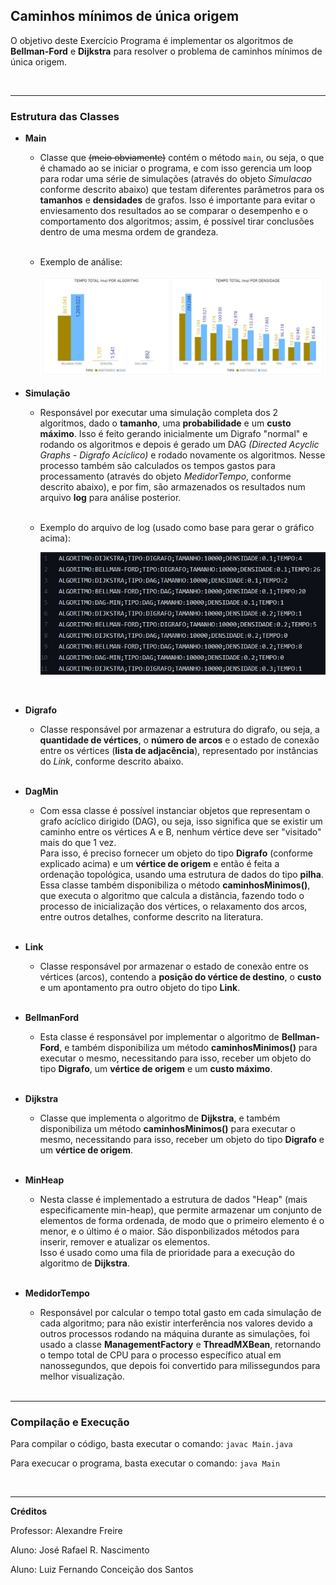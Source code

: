 ## Caminhos mínimos de única origem

O objetivo deste Exercício Programa é implementar os algoritmos de **Bellman-Ford** e **Dijkstra** para resolver o problema de caminhos mínimos de única origem. 


<br>

---
### Estrutura das Classes

- **Main**
    - Classe que ~~(meio obviamente)~~ contém o método `main`, ou seja, o que é chamado ao se iniciar o programa, e com isso gerencia um loop para rodar uma série de simulações (através do objeto *Simulacao* conforme descrito abaixo) que testam diferentes parâmetros para os **tamanhos** e **densidades** de grafos. Isso é importante para evitar o enviesamento dos resultados ao se comparar o desempenho e o comportamento dos algoritmos;  assim, é possível tirar conclusões dentro de uma mesma ordem de grandeza.
    
    <br>

    - Exemplo de análise:

        ![](img/conclusao.jpg)


- **Simulação**
    -  Responsável por executar uma simulação completa dos 2 algoritmos, dado o **tamanho**, uma **probabilidade** e um **custo máximo**. Isso é feito gerando inicialmente um Digrafo "normal" e rodando os algoritmos e depois é gerado um DAG *(Directed Acyclic Graphs - Digrafo Acíclico)* e rodado novamente os algoritmos. 
    Nesse processo também são calculados os tempos gastos para processamento (através do objeto *MedidorTempo*, conforme descrito abaixo), e por fim, são armazenados os resultados num arquivo **log** para análise posterior.

    <br>

    - Exemplo do arquivo de log (usado como base para gerar o gráfico acima):

        ![](img/log.jpg)

    <br>

- **Digrafo**
    - Classe responsável por armazenar a estrutura do digrafo, ou seja, a **quantidade de vértices**, o **número de arcos** e o estado de conexão entre os vértices (**lista de adjacência**), representado por instâncias do *Link*, conforme descrito abaixo.

    <br>

- **DagMin**
    - Com essa classe é possível instanciar objetos que representam o grafo acíclico dirigido (DAG), ou seja, isso significa que se existir um caminho entre os vértices A e B, nenhum vértice deve ser "visitado" mais do que 1 vez.
    <br>Para isso, é preciso fornecer um objeto do tipo **Digrafo** (conforme explicado acima) e um **vértice de origem** e então é feita a ordenação topológica, usando uma estrutura de dados do tipo **pilha**.
    <br>Essa classe também disponibiliza o método **caminhosMinimos()**, que executa o algoritmo que calcula a distância, fazendo todo o processo de inicialização dos vértices, o relaxamento dos arcos, entre outros detalhes, conforme descrito na literatura.
    
    <br>


- **Link**
    - Classe responsável por armazenar o estado de conexão entre os vértices (arcos), contendo a **posição do vértice de destino**, o **custo** e um apontamento pra outro objeto do tipo **Link**.

    <br>

- **BellmanFord**
    - Esta classe é responsável por implementar o algoritmo de **Bellman-Ford**,  e também disponibiliza um método **caminhosMinimos()** para executar o mesmo, necessitando para isso, receber um objeto do tipo **Digrafo**, um **vértice de origem** e um **custo máximo**.

    <br>

- **Dijkstra**
    - Classe que implementa o algoritmo de **Dijkstra**, e também disponibiliza um método **caminhosMinimos()** para executar o mesmo, necessitando para isso, receber um objeto do tipo **Digrafo** e um **vértice de origem**.

    <br>


- **MinHeap**
    -  Nesta classe é implementado a estrutura de dados "Heap" (mais especificamente min-heap), que permite armazenar um conjunto de elementos de forma ordenada, de modo que o primeiro elemento é o menor, e o último é o maior. São disponbilizados métodos para inserir, remover e atualizar os elementos. 
    <br>Isso é usado como uma fila de prioridade para a execução do algoritmo de **Dijkstra**.

    <br>


- **MedidorTempo**
    - Responsável por calcular o tempo total gasto em cada simulação de cada algoritmo; para não existir interferência nos valores devido a outros processos rodando na máquina durante as simulações, foi usado a classe **ManagementFactory** e **ThreadMXBean**, retornando o tempo total de CPU para o processo específico atual em nanossegundos, que depois foi convertido para milissegundos para melhor visualização.

    <br>


---
### Compilação e Execução
Para compilar o código, basta executar o comando: `javac Main.java`

Para execucar o programa, basta executar o comando: `java Main`

<br>

---
**Créditos**

Professor: Alexandre Freire

Aluno: José Rafael R. Nascimento

Aluno: Luiz Fernando Conceição dos Santos

